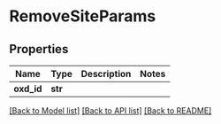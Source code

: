 # RemoveSiteParams

## Properties
Name | Type | Description | Notes
------------ | ------------- | ------------- | -------------
**oxd_id** | **str** |  | 

[[Back to Model list]](../README.md#documentation-for-models) [[Back to API list]](../README.md#documentation-for-api-endpoints) [[Back to README]](../README.md)

